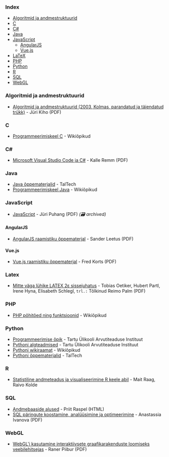 ### Index

* [Algoritmid ja andmestruktuurid](#algoritmid-ja-andmestruktuurid)
* [C](#c)
* [C#](#csharp)
* [Java](#java)
* [JavaScript](#javascript)
    * [AngularJS](#angularjs)
    * [Vue.js](#vuejs)
* [LaTeX](#latex)
* [PHP](#php)
* [Python](#python)
* [R](#r)
* [SQL](#sql)
* [WebGL](#webgl)


### Algoritmid ja andmestruktuurid

* [Algoritmid ja andmestruktuurid (2003, Kolmas, parandatud ja täiendatud trükk)](https://dspace.ut.ee/bitstream/handle/10062/16872/9985567676.pdf) - Jüri Kiho (PDF)


### C

* [Programmeerimiskeel C](https://et.wikibooks.org/wiki/Programmeerimiskeel_C) - Wikiõpikud


### <a id="csharp"></a>C\#

* [Microsoft Visual Studio Code ja C#](https://digiarhiiv.ut.ee/Ained/Doc/VFailid/CSharp_ja_VS.pdf) - Kalle Remm (PDF)


### Java

* [Java õppematerjalid](https://javadoc.pages.taltech.ee) - TalTech
* [Programmeerimiskeel Java](https://et.wikibooks.org/wiki/Programmeerimiskeel_Java) - Wikiõpikud


### JavaScript

* [JavaScript](https://web.archive.org/web/20200922201525/http://puhang.tpt.edu.ee/raamatud/JavaScript_konspekt.pdf) - Jüri Puhang (PDF) *(:card_file_box: archived)*


#### AngularJS

* [AngularJS raamistiku õppematerjal](https://www.cs.tlu.ee/teemad/get_file.php?id=400) - Sander Leetus (PDF)


#### Vue.js

* [Vue.js raamistiku õppematerjal](https://www.cs.tlu.ee/teemaderegister/get_file.php?id=715) - Fred Korts (PDF)

### Latex

* [Mitte väga lühike LATEX 2ε sissejuhatus](https://ctan.org/tex-archive/info/lshort/estonian) - Tobias Oetiker, Hubert Partl, Irene Hyna, Elisabeth Schlegl, `trl.:` Tõlkinud Reimo Palm (PDF)


### PHP

* [PHP põhitõed ning funktsioonid](https://et.wikibooks.org/wiki/PHP) - Wikiõpikud


### Python

* [Programmeerimise õpik](https://progeopik.cs.ut.ee) - Tartu Ülikooli Arvutiteaduse Instituut
* [Pythoni algteadmised](https://courses.cs.ut.ee/MTAT.03.100/2012_fall/uploads/opik/00_eessona.html) - Tartu Ülikooli Arvutiteaduse Instituut
* [Pythoni wikiraamat](https://et.wikibooks.org/wiki/Python) - Wikiõpikud
* [Pythoni õppematerjalid](https://pydoc.pages.taltech.ee) - TalTech


### R

* [Statistiline andmeteadus ja visualiseerimine R keele abil](https://andmeteadus.github.io/2015/rakendustarkvara_R) - Mait Raag, Raivo Kolde


### SQL

* [Andmebaaside alused](https://enos.itcollege.ee/~priit/1.%20Andmebaasid/1.%20Loengumaterjalid) - Priit Raspel (HTML)
* [SQL päringute koostamine, analüüsimine  ja optimeerimine](https://comserv.cs.ut.ee/home/files/Ivanova_Informaatika_2017.pdf?study=ATILoputoo&reference=C408CC06DE4620A985CDF60C2678C97AE45017AB) - Anastassia Ivanova (PDF)


### WebGL

* [WebGL'i kasutamine interaktiivsete graafikarakenduste loomiseks veebilehitsejas](http://www.cs.tlu.ee/teemaderegister/get_file.php?id=351) - Raner Piibur (PDF)
